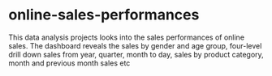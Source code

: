 # online-sales-performances
This data analysis projects looks into the sales performances of online sales. The dashboard reveals the sales by gender and age group, four-level drill down sales from year, quarter, month to day, sales by product category, month and previous month sales etc
